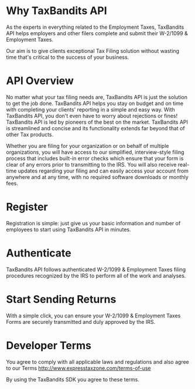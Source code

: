# Why TaxBandits API

As the experts in everything related to the Employment Taxes, TaxBandits API helps employers and other filers complete and submit their W-2/1099 & Employment Taxes.

Our aim is to give clients exceptional Tax Filing solution without wasting time that's critical to the success of your business.

# API Overview

No matter what your tax filing needs are, TaxBandits API is just the solution to get the job done. TaxBandits API helps you stay on budget and on time with completing your clients' reporting in a simple and easy way. With TaxBandits API, you don't even have to worry about rejections or fines! TaxBandits API is led by pioneers of the best on the market. TaxBandits API is streamlined and concise and its functionality extends far beyond that of other Tax products.

Whether you are filing for your organization or on behalf of multiple organizations, you will have access to our simplified, interview-style filing process that includes built-in error checks which ensure that your form is clear of any errors prior to transmitting to the IRS. You will also receive real-time updates regarding your filing and can easily access your account from anywhere and at any time, with no required software downloads or monthly fees.

# Register
Registration is simple: just give us your basic information and number of employees to start using TaxBandits API in minutes.

# Authenticate
TaxBandits API follows authenticated W-2/1099 & Employment Taxes filing procedures recognized by the IRS to perform all of the work and analyses.

# Start Sending Returns
With a simple click, you can ensure your W-2/1099 & Employment Taxes Forms are securely transmitted and duly approved by the IRS.

# Developer Terms

You agree to comply with all applicable laws and regulations and also agree to our Terms http://www.expresstaxzone.com/terms-of-use

By using the TaxBandits SDK you agree to these terms.
